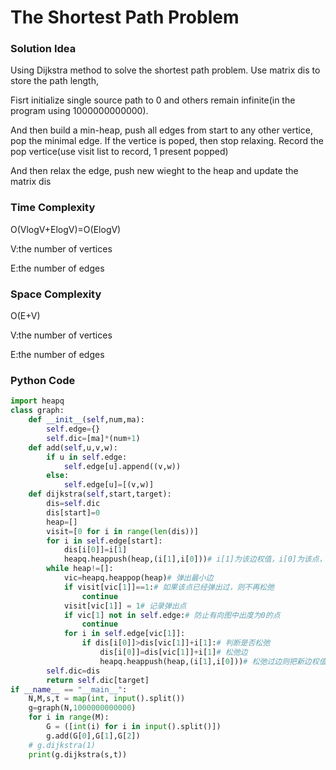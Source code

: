 # The Shortest Path Problem

### Solution Idea

Using Dijkstra method to solve the shortest path problem. Use matrix dis to store the path length, 

Fisrt initialize single source path to 0 and others remain infinite(in the program using 1000000000000). 

And then build a min-heap, push all edges from start to any other vertice, pop the minimal edge. If the vertice is poped, then stop relaxing. Record the pop vertice(use visit list to record, 1 present popped)

And then relax the edge, push new wieght to the heap and update the matrix dis

### Time Complexity

O(VlogV+ElogV)=O(ElogV)

V:the number of vertices

E:the number of edges

### Space Complexity

O(E+V)

V:the number of vertices

E:the number of edges

### Python Code

```python
import heapq
class graph:
    def __init__(self,num,ma):
        self.edge={}
        self.dic=[ma]*(num+1)
    def add(self,u,v,w):
        if u in self.edge:
            self.edge[u].append((v,w))
        else:
            self.edge[u]=[(v,w)]
    def dijkstra(self,start,target):
        dis=self.dic
        dis[start]=0
        heap=[]
        visit=[0 for i in range(len(dis))]
        for i in self.edge[start]:
            dis[i[0]]=i[1]
            heapq.heappush(heap,(i[1],i[0]))# i[1]为该边权值，i[0]为该点，从start点到其余点的边入堆
        while heap!=[]:
            vic=heapq.heappop(heap)# 弹出最小边
            if visit[vic[1]]==1:# 如果该点已经弹出过，则不再松弛
                continue
            visit[vic[1]] = 1# 记录弹出点
            if vic[1] not in self.edge:# 防止有向图中出度为0的点
                continue
            for i in self.edge[vic[1]]:
                if dis[i[0]]>dis[vic[1]]+i[1]:# 判断是否松弛
                    dis[i[0]]=dis[vic[1]]+i[1]# 松弛边
                    heapq.heappush(heap,(i[1],i[0]))# 松弛过边则把新边权值入堆
        self.dic=dis
        return self.dic[target]
if __name__ == "__main__":
    N,M,s,t = map(int, input().split())
    g=graph(N,1000000000000)
    for i in range(M):
        G = ([int(i) for i in input().split()])
        g.add(G[0],G[1],G[2])
    # g.dijkstra(1)
    print(g.dijkstra(s,t))
```

